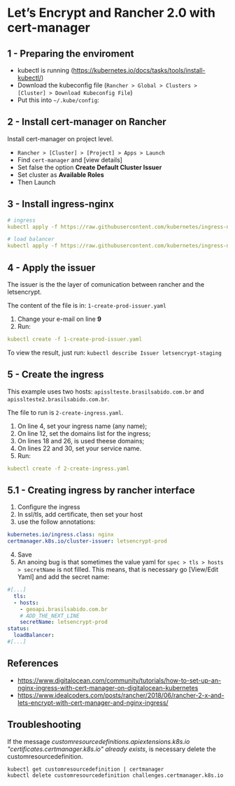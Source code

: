 # Let’s Encrypt and Rancher 2.0 with cert-manager

## 1 - Preparing the enviroment

* kubectl is running (https://kubernetes.io/docs/tasks/tools/install-kubectl/)
* Download the kubeconfig file (```Rancher > Global > Clusters > [Cluster] > Download Kubeconfig File```)
* Put this into ```~/.kube/config```:

## 2 - Install cert-manager on Rancher

Install cert-manager on project level.

* `Rancher > [Cluster] > [Project] > Apps > Launch`
* Find `cert-manager` and [view details]
* Set false the option **Create Default Cluster Issuer**
* Set cluster as **Available Roles**
* Then Launch


## 3 - Install ingress-nginx



```yaml
# ingress
kubectl apply -f https://raw.githubusercontent.com/kubernetes/ingress-nginx/master/deploy/mandatory.yaml

# load balancer
kubectl apply -f https://raw.githubusercontent.com/kubernetes/ingress-nginx/master/deploy/provider/cloud-generic.yaml
```

## 4 - Apply the issuer

The issuer is the the layer of comunication between rancher and the letsencrypt. 

The content of the file is in: `1-create-prod-issuer.yaml`

1. Change your e-mail on line **9**
2. Run: 

```yaml 
kubectl create -f 1-create-prod-issuer.yaml
```

To view the result, just run: `kubectl describe Issuer letsencrypt-staging`

## 5 - Create the ingress

This example uses two hosts: `apisslteste.brasilsabido.com.br` and `apisslteste2.brasilsabido.com.br`.

The file to run is `2-create-ingress.yaml`.

1. On line 4, set your ingress name (any name);
2. On line 12, set the domains list for the ingress;
3. On lines 18 and 26, is used theese domains;
4. On lines 22 and 30, set your service name.
5. Run:

```yaml
kubectl create -f 2-create-ingress.yaml
```

## 5.1 - Creating ingress by rancher interface

1. Configure the ingress
2. In ssl/tls, add certificate, then set your host
3. use the follow annotations:
```yml
kubernetes.io/ingress.class: nginx
certmanager.k8s.io/cluster-issuer: letsencrypt-prod
```
4. Save
5. An anoing bug is that sometimes the value yaml for `spec > tls > hosts > secretName` is not filled. This means, that is necessary go [View/Edit Yaml] and add the secret name:
```yaml
#[...]
  tls:
  - hosts:
    - geoapi.brasilsabido.com.br
    # ADD_THE_NEXT_LINE
    secretName: letsencrypt-prod
status:
  loadBalancer:
#[...]
```


## References

* https://www.digitalocean.com/community/tutorials/how-to-set-up-an-nginx-ingress-with-cert-manager-on-digitalocean-kubernetes
* https://www.idealcoders.com/posts/rancher/2018/06/rancher-2-x-and-lets-encrypt-with-cert-manager-and-nginx-ingress/

## Troubleshooting

If the message _customresourcedefinitions.apiextensions.k8s.io "certificates.certmanager.k8s.io" already exists_, is necessary delete the customresourcedefinition. 
```
kubectl get customresourcedefinition | certmanager
kubectl delete customresourcedefinition challenges.certmanager.k8s.io
```